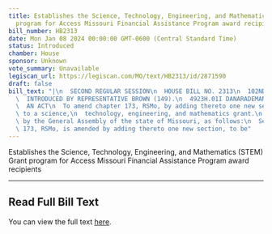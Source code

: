 ```yaml
---
title: Establishes the Science, Technology, Engineering, and Mathematics (STEM) Grant
  program for Access Missouri Financial Assistance Program award recipients
bill_number: HB2313
date: Mon Jan 08 2024 00:00:00 GMT-0600 (Central Standard Time)
status: Introduced
chamber: House
sponsor: Unknown
vote_summary: Unavailable
legiscan_url: https://legiscan.com/MO/text/HB2313/id/2871590
draft: false
bill_text: "|\n  SECOND REGULAR SESSION\n  HOUSE BILL NO. 2313\n  102ND GENERAL ASSEMBLY\n\
  \  INTRODUCED BY REPRESENTATIVE BROWN (149).\n  4923H.01I DANARADEMANMILLER,ChiefClerk\n\
  \  AN ACT\n  To amend chapter 173, RSMo, by adding thereto one new section relating\
  \ to a science,\n  technology, engineering, and mathematics grant.\n  Be it enacted\
  \ by the General Assembly of the state of Missouri, as follows:\n  Section A. Chapter\
  \ 173, RSMo, is amended by adding thereto one new section, to be"
---
```

Establishes the Science, Technology, Engineering, and Mathematics (STEM) Grant program for Access Missouri Financial Assistance Program award recipients

---

## Read Full Bill Text

You can view the full text [here](https://legiscan.com/MO/text/HB2313/id/2871590).
